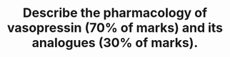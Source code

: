 ---
title: "Describe the pharmacology of vasopressin (70% of marks) and its analogues (30% of marks)."
entityType: SAQ
exam: PEX
college: CICM
year: 2017
sitting: A
question: 20
passRate: 28
EC_expectedDomains:
- "A pharmacology answer template outlining pharmacokinetics and dynamics was required."
EC_errorsCommon:
- "Candidates failed to score marks for describing the physiology of vasopressin secretion. A number of answers demonstrated limited knowledge about its indications for use and its potential adverse effects."
---